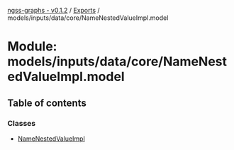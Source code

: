 [ngss-graphs - v0.1.2](../README.md) / [Exports](../modules.md) / models/inputs/data/core/NameNestedValueImpl.model

# Module: models/inputs/data/core/NameNestedValueImpl.model

## Table of contents

### Classes

- [NameNestedValueImpl](../classes/models_inputs_data_core_namenestedvalueimpl_model.namenestedvalueimpl.md)
